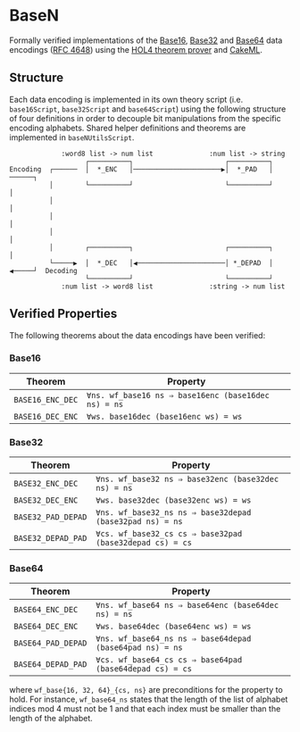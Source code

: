 # BaseN
Formally verified implementations of the [Base16](https://datatracker.ietf.org/doc/html/rfc4648#section-8), [Base32](https://datatracker.ietf.org/doc/html/rfc4648#section-6) and [Base64](https://datatracker.ietf.org/doc/html/rfc4648#section-4) data encodings ([RFC 4648](https://datatracker.ietf.org/doc/rfc4648/)) using the [HOL4 theorem prover](https://hol-theorem-prover.org/) and [CakeML](https://cakeml.org).

## Structure
Each data encoding is implemented in its own theory script (i.e. `base16Script`, `base32Script` and `base64Script`) using the following structure of four definitions in order to decouple bit manipulations from the specific encoding alphabets. Shared helper definitions and theorems are implemented in `baseNUtilsScript`.

                 :word8 list -> num list              :num list -> string
                       ┌──────────┐                       ┌──────────┐
    Encoding  ┌──────  │  *_ENC   │──────────────────────▶│  *_PAD   │  ──────┐
              │        └──────────┘                       └──────────┘        │
              │                                                               │
              │                                                               │
              │                                                               │
              │        ┌──────────┐                       ┌──────────┐        │
              └─────▶  │  *_DEC   │◀──────────────────────│ *_DEPAD  │  ◀─────┘  Decoding
                       └──────────┘                       └──────────┘
                 :num list -> word8 list              :string -> num list

## Verified Properties
The following theorems about the data encodings have been verified:

### Base16

| Theorem              | Property                                                 |
| -------------------- | -------------------------------------------------------- |
| `BASE16_ENC_DEC`     | `∀ns. wf_base16 ns ⇒ base16enc (base16dec ns) = ns`      |
| `BASE16_DEC_ENC`     | `∀ws. base16dec (base16enc ws) = ws`                     |

### Base32

| Theorem              | Property                                                 |
| -------------------- | -------------------------------------------------------- |
| `BASE32_ENC_DEC`     | `∀ns. wf_base32 ns ⇒ base32enc (base32dec ns) = ns`      |
| `BASE32_DEC_ENC`     | `∀ws. base32dec (base32enc ws) = ws`                     |
| `BASE32_PAD_DEPAD`   | `∀ns. wf_base32_ns ns ⇒ base32depad (base32pad ns) = ns` |
| `BASE32_DEPAD_PAD`   | `∀cs. wf_base32_cs cs ⇒ base32pad (base32depad cs) = cs` |

### Base64

| Theorem              | Property                                                 |
| -------------------- | -------------------------------------------------------- |
| `BASE64_ENC_DEC`     | `∀ns. wf_base64 ns ⇒ base64enc (base64dec ns) = ns`      |
| `BASE64_DEC_ENC`     | `∀ws. base64dec (base64enc ws) = ws`                     |
| `BASE64_PAD_DEPAD`   | `∀ns. wf_base64_ns ns ⇒ base64depad (base64pad ns) = ns` |
| `BASE64_DEPAD_PAD`   | `∀cs. wf_base64_cs cs ⇒ base64pad (base64depad cs) = cs` |

where `wf_base{16, 32, 64}_{cs, ns}` are preconditions for the property to hold. For instance, `wf_base64_ns` states that the length of the list of alphabet indices mod 4 must not be 1 and that each index must be smaller than the length of the alphabet.